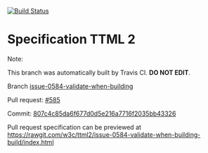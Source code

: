 [![Build Status](https://travis-ci.org/w3c/ttml2.svg?branch=issue-0584-validate-when-building)](https://travis-ci.org/w3c/ttml2)


# Specification TTML 2


Note:


This branch was automatically built by Travis CI. <b>DO NOT EDIT</b>.


 Branch [issue-0584-validate-when-building](https://github.com/w3c/ttml2/tree/issue-0584-validate-when-building)


 Pull request: [#585](https://github.com/w3c/ttml2/pull/585)


 Commit: [807c4c85da6f677d0d5e216a7716f2035bb43326](https://github.com/w3c/ttml2/commit/807c4c85da6f677d0d5e216a7716f2035bb43326)

Pull request specification can be previewed at https://rawgit.com/w3c/ttml2/issue-0584-validate-when-building-build/index.html



